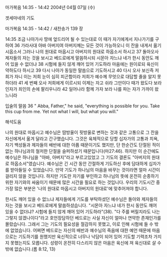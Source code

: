마가복음 14:35 - 14:42 
2004년 04월 07일 (수)

겟세마네의 기도



마가복음 14:35 - 14:42 / 새찬송가 139 장


14:35 조금 나아가사 땅에 엎드리어 될 수 있는대로 이 때가 자기에게서 지나가기를 구하여
36 가라사대 아바 아버지여 아버지께는 모든 것이 가능하오니 이 잔을 내게서 옮기시옵소서 그러나 나의 원대로 마옵시고 아버지의 원대로 하옵소서 하시고
37 돌아오사 제자들의 자는 것을 보시고 베드로에게 말씀하시되 시몬아 자느냐 네가 한시 동안도 깨어 있을 수 없더냐
38 시험에 들지 않게 깨어 있어 기도하라 마음에는 원이로되 육신이 약하도다 하시고
39 다시 나아가 동일한 말씀으로 기도하시고
40 다시 오사 보신즉 저희가 자니 이는 저희 눈이 심히 피곤함이라 저희가 예수께 무엇으로 대답할 줄을 알지 못하더라
41 세 번째 오사 저희에게 이르시되 이제는 자고 쉬라 그만이다 때가 왔도다 보라 인자가 죄인의 손에 팔리우니라
42 일어나라 함께 가자 보라 나를 파는 자가 가까이 왔느니라

입술의 말씀
36 " Abba, Father," he said, "everything is possible for you.  Take this cup from me.  Yet not what I will, but what you will."

해석도움





나의 원대로 마옵시고
예수님은 땀방울이 핏방울로 변하는 것과 같은 고통으로 그 잔을 자신에게서 옮겨 달라고 간구했습니다.  그것은 육체적으로 당할 십자가의 고통과 치욕, 자기 백성들과 제자들의 배반에 대한 아픔 때문이기도 했지만, 단 한순간도 단절된 적이 없는 하나님과의 철저한 단절을 슬퍼하셨기 때문입니다(마27:46).  하지만 이 순간에도 예수님은 하나님을 "아바, 아버지"라고 부르고있었고 그 기도의 결론도 "아버지의 원대로 하옵소서"였습니다.  예수님은 긴 시간 동안 간절하게 기도하신 후에 담대하게 십자가를 받아들일 수 있었습니다.  만약 기도가 하나님의 마음을 바꾸는 것이라면 얼마 시간이 걸리지 않을 것입니다.  하지만 기도란 자기를 부인하고 하나님의 뜻에 온전히 순종하기 위한 자기와의 싸움이기 때문에 많은 시간을 필요로 하는 것입니다.  우리의 기도시간 중 가장 많은 부분은 '나의 원대로 마옵시고 아버지의 원대로'에 맞추어져야 합니다.

한시도 깨어 있을 수 없느냐
제자들에게 기도를 부탁하셨던 예수님은 돌아와 제자들의 자는 것을 보시고 베드로에게 말씀하셨습니다.  "시몬아 자느냐 네가 한시 동안도 깨어 있을 수 없더냐? 시험에 들지 않게 깨어 있어 기도하라"(38).  "다 주를 버릴지라도 나는 그렇지 않겠나이다"라고 호언장담하던 베드로는 사실 자신이 얼마나 연약한 존재인가를 몰랐습니다.  그래서 그는 기도의 필요성을 절감하지 못했고, 이로 인해 시험에 들 수 밖에 없었습니다.  어쩌면 베드로는 자신의 배반과 예수님의 죽음에 대한 예언 때문에 마음으로는 기도하기를 원했지만 육신적으로 너무나 낙담이 되어 있어 기도할 기력조차 가지지 못했는지도 모릅니다.  성령이 온전히 다스리지 않은 마음은 육신에 져 육신대로 살 수 밖에 없습니다.(롬 8:12, 13)